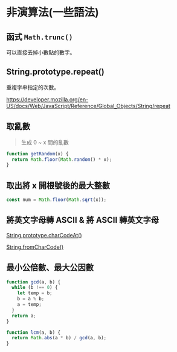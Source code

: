 # 非演算法(一些語法)

## 函式 `Math.trunc()`

可以直接去掉小數點的數字。

## String.prototype.repeat()

重複字串指定的次數。

https://developer.mozilla.org/en-US/docs/Web/JavaScript/Reference/Global_Objects/String/repeat

## 取亂數

> 生成 0 ~ x 間的亂數

```javascript
function getRandom(x) {
  return Math.floor(Math.random() * x);
}
```

## 取出將 x 開根號後的最大整數

```javascript
const num = Math.floor(Math.sqrt(x));
```

## 將英文字母轉 ASCII & 將 ASCII 轉英文字母

[String.prototype.charCodeAt()](https://developer.mozilla.org/zh-CN/docs/Web/JavaScript/Reference/Global_Objects/String/charCodeAt)

[String.fromCharCode()](https://developer.mozilla.org/zh-CN/docs/Web/JavaScript/Reference/Global_Objects/String/fromCharCode)

## 最小公倍數、最大公因數

```javascript
function gcd(a, b) {
  while (b !== 0) {
    let temp = b;
    b = a % b;
    a = temp;
  }
  return a;
}

function lcm(a, b) {
  return Math.abs(a * b) / gcd(a, b);
}
```
